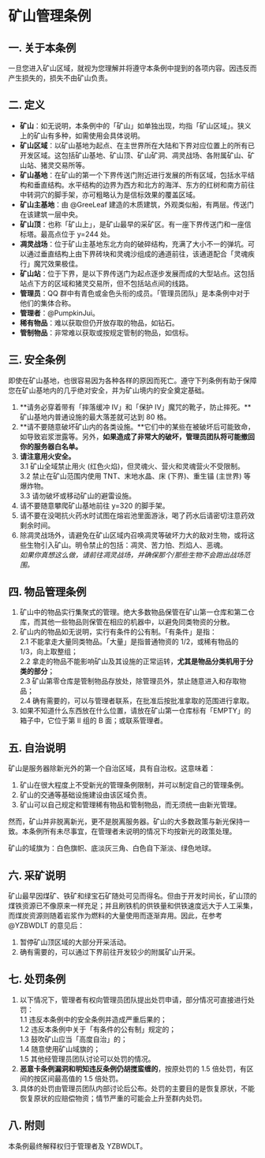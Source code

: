 # 矿山管理条例

## 一. 关于本条例

一旦您进入矿山区域，就视为您理解并将遵守本条例中提到的各项内容。因违反而产生损失的，损失不由矿山负责。

## 二. 定义

- **矿山**：如无说明，本条例中的「矿山」如单独出现，均指「矿山区域」。狭义上的矿山有多种，如需使用会具体说明。
- **矿山区域**：以矿山基地为起点、在主世界所在大陆和下界对应位置上的所有已开发区域。这包括矿山基地、矿山顶、矿山矿洞、凋灵战场、各附属矿山、矿山站、猪灵交易所等。
- **矿山基地**：在矿山的第一个下界传送门附近进行发展的所有区域，包括水平结构和垂直结构。水平结构的边界为西方和北方的海洋、东方的红树和南方前往中转洞穴的脚手架，亦可粗略认为是信标效果的覆盖区域。
- **矿山主基地**：由 @GreeLeaf 建造的木质建筑，外观类似船，有两层。传送门在该建筑一层中央。
- **矿山顶**：也称「矿山上」，是矿山最早的采矿区。有一座下界传送门和一座信标塔。最高点位于 y=244 处。
- **凋灵战场**：位于矿山主基地东北方向的破碎结构，充满了大小不一的弹坑。可以通过垂直结构上由下界砖块和灵魂沙组成的通道前往，该通道配合「灵魂疾行」魔咒效果极佳。
- **矿山站**：位于下界，是以下界传送门为起点逐步发展而成的大型站点。这包括站点下方的区域和猪灵交易所，但不包括站点间的线路。
- **管理员**：QQ 群中有青色或金色头衔的成员。「管理员团队」是本条例中对于他们的集体合称。
- **管理者**：@PumpkinJui。
- **稀有物品**：难以获取但仍开放存取的物品，如钻石。
- **管制物品**：非常难以获取或按规定管制的物品，如信标。

## 三. 安全条例

即使在矿山基地，也很容易因为各种各样的原因而死亡。遵守下列条例有助于保障您在矿山基地内的几乎绝对安全，并为矿山境内的安全奠定基础。

1. **请务必穿着带有「摔落缓冲 IV」和「保护 IV」魔咒的靴子，防止摔死。**矿山基地内普通设施的最大落差就可达到 80 格。
2. **请不要随意破坏矿山内的各类设施。**它们中的某些在被破坏后可能致命，如导致岩浆泄露等。另外，**如果造成了非常大的破坏，管理员团队将可能撤回你的服务器白名单。**
3. **请注意用火安全。**  
   3.1 矿山全域禁止用火 (红色火焰)，但灵魂火、营火和灵魂营火不受限制。  
   3.2 禁止在矿山范围内使用 TNT、末地水晶、床 (下界)、重生锚 (主世界) 等爆炸物。  
   3.3 请勿破坏或移动矿山的避雷设施。
4. 请不要随意攀爬矿山基地前往 y=320 的脚手架。
5. 请不要在没喝抗火药水时试图在熔岩池里面游泳，喝了药水后请密切注意药效剩余时间。
6. 除凋灵战场外，请避免在矿山区域内召唤凋灵等破坏力大的敌对生物，或将这些生物引入矿山。明令禁止的包括：凋灵、苦力怕、烈焰人、恶魂。  
   *如果你真想这么做，请前往凋灵战场，并确保那个/那些生物不会跑出战场范围。*

## 四. 物品管理条例

1. 矿山中的物品实行集聚式的管理。绝大多数物品保管在矿山第一仓库和第二仓库，而其他一些物品则保管在相应的机器中，以避免同类物资的分散。
2. 矿山内的物品如无说明，实行有条件的公有制。「有条件」是指：  
   2.1 不能拿走大量同类物品。「大量」是指普通物资的 1/2，或稀有物品的 1/3，向上取整组；  
   2.2 拿走的物品不能影响矿山及其设施的正常运转，**尤其是物品分类机用于分类的部分**；  
   2.3 矿山第零仓库是管制物品存放处，除管理员外，禁止随意进入和存取物品；  
   2.4 确有需要的，可以与管理者联系，在批准后按批准拿取的范围进行拿取。
3. 如果不知道什么东西放在什么位置，请放在矿山第一仓库标有「EMPTY」的箱子中，它位于第 II 组的 B 面；或联系管理者。

## 五. 自治说明

矿山是服务器除新光外的第一个自治区域，具有自治权。这意味着：

1. 矿山在很大程度上不受新光的管理条例限制，并可以制定自己的管理条例。
2. 矿山的交通等基础设施建设由该区域负责。
3. 矿山可以自己规定和管理稀有物品和管制物品，而无须统一由新光管理。

然而，矿山并非脱离新光，更不是脱离服务器。矿山的大多数政策与新光保持一致。本条例所有未尽事宜，在管理者未说明的情况下均按新光的政策处理。

矿山的域旗为：白色旗帜、底淡灰三角、白色自下渐淡、绿色地球。

## 六. 采矿说明

矿山最早因煤矿、铁矿和绿宝石矿随处可见而得名。但由于开发时间长，矿山顶的煤铁资源已不像原来一样充足；并且刷铁机的供铁量和供铁速度远大于人工采集，而煤炭资源则随着岩浆作为燃料的大量使用而逐渐弃用。因此，在参考 @YZBWDLT 的意见后：

1. 暂停矿山顶区域的大部分开采活动。
2. 确有需要的，可以通过下界前往开发较少的附属矿山开采。

## 七. 处罚条例

1. 以下情况下，管理者有权向管理员团队提出处罚申请，部分情况可直接进行处罚：  
   1.1 违反本条例中的安全条例并造成严重后果的；  
   1.2 违反本条例中关于「有条件的公有制」规定的；  
   1.3 鼓吹矿山应当「高度自治」的；  
   1.4 随意使用矿山域旗的；  
   1.5 其他经管理员团队讨论可以处罚的情况。
2. **恶意卡条例漏洞和明知违反条例仍胡搅蛮缠的**，按原处罚的 1.5 倍处罚，有区间的按区间最高值的 1.5 倍处罚。
3. 具体的处罚由管理员团队内部讨论后公布。处罚的主要目的是恢复原状，不能恢复原状的应赔偿物资；情节严重的可能会上升至群内处罚。

## 八. 附则

本条例最终解释权归于管理者及 YZBWDLT。
